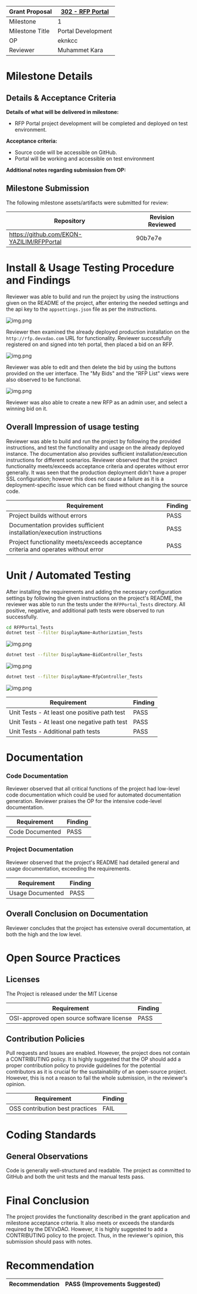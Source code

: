 Grant Proposal | [302 - RFP Portal](https://portal.devxdao.com/public-proposals/302)
------------ | -------------
Milestone | 1
Milestone Title | Portal Development
OP | eknkcc
Reviewer | Muhammet Kara

# Milestone Details

## Details & Acceptance Criteria

**Details of what will be delivered in milestone:**

- RFP Portal project development will be completed and deployed on test environment.

**Acceptance criteria:**

- Source code will be accessible on GitHub.
- Portal will be working and accessible on test environment

**Additional notes regarding submission from OP:**



## Milestone Submission

The following milestone assets/artifacts were submitted for review:

Repository | Revision Reviewed
------------ | -------------
https://github.com/EKON-YAZILIM/RFPPortal | 90b7e7e

# Install & Usage Testing Procedure and Findings

Reviewer was able to build and run the project by using the instructions given on the README of the project, after entering the needed settings and the api key to the `appsettings.json` file as per the instructions.

![img.png](assets/RFP-Portal-Home-Page.png)

Reviewer then examined the already deployed production installation on the `http://rfp.devxdao.com` URL for functionality. Reviewer successfully registered on and signed into teh portal, then placed a bid on an RFP.

![img.png](assets/rfp-with-bid.png)

Reviewer was able to edit and then delete the bid by using the buttons provided on the uer interface. The "My Bids" and the "RFP List" views were also observed to be functional.

![img.png](assets/my-bids.png)

Reviewer was also able to create a new RFP as an admin user, and select a winning bid on it.

## Overall Impression of usage testing

Reviewer was able to build and run the project by following the provided instructions, and test the functionality and usage on the already deployed instance. The documentation also provides sufficient installation/execution instructions for different scenarios. Reviewer observed that the project functionality meets/exceeds acceptance criteria and operates without error generally. It was seen that the production deployment didn't have a proper SSL configuration; however this does not cause a failure as it is a deployment-specific issue which can be fixed without changing the source code.


Requirement | Finding
------------ | -------------
Project builds without errors | PASS
Documentation provides sufficient installation/execution instructions | PASS
Project functionality meets/exceeds acceptance criteria and operates without error | PASS

# Unit / Automated Testing

After installing the requirements and adding the necessary configuration settings by following the given instructions on the project's README, the reviewer was able to run the tests under the `RFPPortal_Tests` directory. All positive, negative, and additional path tests were observed to run successfully.

```bash
cd RFPPortal_Tests
dotnet test --filter DisplayName~Authorization_Tests
```

![img.png](assets/Authorization_Tests.png)

```bash
dotnet test --filter DisplayName~BidController_Tests
```

![img.png](assets/BidController_Tests.png)

```bash
dotnet test --filter DisplayName~RfpController_Tests
```

![img.png](assets/RfpController_Tests.png)

Requirement | Finding
------------ | -------------
Unit Tests - At least one positive path test | PASS
Unit Tests - At least one negative path test | PASS
Unit Tests - Additional path tests | PASS

# Documentation

### Code Documentation

Reviewer observed that all critical functions of the project had low-level code documentation which could be used for automated documentation generation. Reviewer praises the OP for the intensive code-level documentation.

Requirement | Finding
------------ | -------------
Code Documented | PASS

### Project Documentation

Reviewer observed that the project's README had detailed general and usage documentation, exceeding the requirements.

Requirement | Finding
------------ | -------------
Usage Documented | PASS

## Overall Conclusion on Documentation

Reviewer concludes that the project has extensive overall documentation, at both the high and the low level.

# Open Source Practices

## Licenses

The Project is released under the MIT License

Requirement | Finding
------------ | -------------
OSI-approved open source software license | PASS

## Contribution Policies

Pull requests and Issues are enabled. However, the project does not contain a CONTRIBUTING policy. It is highly suggested that the OP should add a proper contribution policy to provide guidelines for the potential contributors as it is crucial for the sustainability of an open-source project. However, this is not a reason to fail the whole submission, in the reviewer's opinion.

Requirement | Finding
------------ | -------------
OSS contribution best practices | FAIL

# Coding Standards

## General Observations

Code is generally well-structured and readable. The project as committed to GitHub and both the unit tests and the manual tests pass.

# Final Conclusion

The project provides the functionality described in the grant application and milestone acceptance criteria. It also meets or exceeds the standards required by the DEVxDAO. However, it is highly suggested to add a CONTRIBUTING policy to the project. Thus, in the reviewer's opinion, this submission should pass with notes.

# Recommendation

Recommendation | PASS (Improvements Suggested)
------------ | -------------

